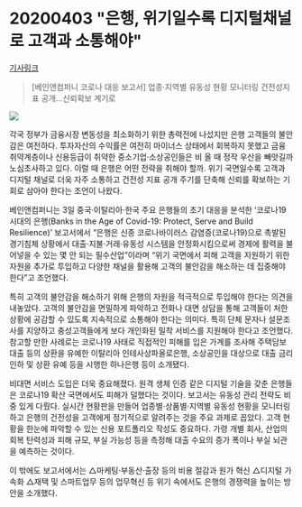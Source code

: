 # 20200403 "은행, 위기일수록 디지털채널로 고객과 소통해야"

[기사링크](<https://n.news.naver.com/article/011/0003719399>)



> [베인앤컴퍼니 코로나 대응 보고서]
> 업종·지역별 유동성 현황 모니터링
> 건전성지표 공개...신뢰확보 계기로



![](https://imgnews.pstatic.net/image/011/2020/04/03/0003719399_001_20200403234109573.jpg?type=w430)



  각국 정부가 금융시장 변동성을 최소화하기 위한 총력전에 나섰지만 은행 고객들의 불안감은 여전하다. 투자자산의 수익률은 여전히 마이너스 상태에서 회복하지 못했고 금융 취약계층이나 신용등급이 취약한 중소기업·소상공인들은 비 올 때 정작 우산을 빼앗길까 노심초사하고 있다. 이럴 때 은행은 어떤 전략을 취해야 할까. 위기 국면일수록 고객과 디지털 채널로 더욱 자주 소통하고 건전성 지표 공개 주기를 단축해 신뢰를 확보하는 기회로 삼아야 한다는 조언이 나왔다.



베인앤컴퍼니는 3일 중국·이탈리아·한국 주요 은행들의 초기 대응을 분석한 ‘코로나19 시대의 은행(Banks in the Age of Covid-19: Protect, Serve and Build Resilience)’ 보고서에서 “은행은 신종 코로나바이러스 감염증(코로나19)으로 촉발된 경기침체 상황에서 대출·지불·거래·유동성 시스템을 안정화시킴으로써 경제에 활력을 불어넣을 수 있는 몇 안 되는 필수산업”이라며 “위기 국면에서 피해 고객을 지원하기 위한 자원을 추가로 투입하고 다양한 채널을 활용해 고객의 불안감을 해소하는 데 집중해야 한다”고 조언했다.  



  특히 고객의 불안감을 해소하기 위해 은행의 자원을 적극적으로 투입해야 한다는 의견을 내놓았다. 고객의 불안감을 면밀하게 파악하고 전화나 대면 상담을 통해 고객들이 처한 상황에 공감할 수 있도록 지속적으로 소통해야 한다는 의미다. 특히 단체 문자나 설문조사를 지양하고 충성고객들에게 보다 개인화된 밀착 서비스를 지원해야 한다고 조언했다. 참고할 만한 사례로는 코로나19 사태로 직접적인 피해를 입은 가계를 조사해 주택담보대출 등의 상환을 유예한 이탈리아 인테사상파올로은행, 소상공인을 대상으로 대출 금리 인하 및 상환 유예 등을 시행한 하나은행 등이 소개됐다.



비대면 서비스 도입은 더욱 중요해졌다. 원격 생체 인증 같은 디지털 기술을 갖춘 은행들은 코로나19 확산 국면에서도 피해가 덜했다는 것이다. 보고서는 유동성 관리 전략도 비중 있게 다뤘다. 실시간 현황판을 만들어 업종별·상품별·지역별 유동성 현황을 모니터링하고 은행의 건전성을 고객에게 정기적으로 알려주는 것을 주요 과제로 꼽았다. 고객 현황을 한눈에 파악할 수 있는 신용 포트폴리오 작성도 중요하다. 가령 개별 회사, 산업의 회복 탄력성과 피해 규모, 부실 가능성 등을 측정해 대출 수요의 증가 폭이나 부실 뇌관을 예측하는 것이다.



이 밖에도 보고서에서는 △마케팅·부동산·출장 등의 비용 절감과 원가 혁신 △디지털 가속화 △재택 및 스마트업무 등의 업무혁신 등 위기 속에서도 은행의 경쟁력을 높이는 방안을 소개했다.  